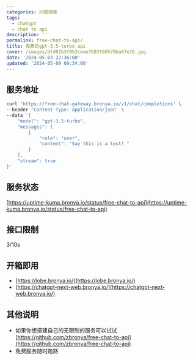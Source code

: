 ```yaml
---
categories: 问题随笔
tags:
  - chatgpt
  - chat to api
description: ''
permalink: free-chat-to-api/
title: 免费的gpt-3.5-turbo api
cover: /images/dfd92b3f8b2ceee7683f60579ba67e16.jpg
date: '2024-05-03 22:36:00'
updated: '2024-05-09 09:34:00'
---
```


## 服务地址


```bash
curl 'https://free-chat-gateway.bronya.io/v1/chat/completions' \
--header 'Content-Type: application/json' \
--data '{
    "model": "gpt-3.5-turbo",
    "messages": [
        {
            "role": "user",
            "content": "Say this is a test! "
        }
    ],
    "stream": true
}'
```


## 服务状态


[https://uptime-kuma.bronya.io/status/free-chat-to-api](https://uptime-kuma.bronya.io/status/free-chat-to-api)


## 接口限制


3/10s


## 开箱即用

- [https://lobe.bronya.io/](https://lobe.bronya.io/)
- [https://chatgpt-next-web.bronya.io/](https://chatgpt-next-web.bronya.io/)

## 其他说明

- 如果你想搭建自己的无限制的服务可以试试 [https://github.com/zbronya/free-chat-to-api](https://github.com/zbronya/free-chat-to-api)
- 免费服务随时跑路
